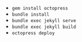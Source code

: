- `gem install octopress`
- `bundle install`
- `bundle exec jekyll serve`
- `bundle exec jekyll build`
- `octopress deploy`
